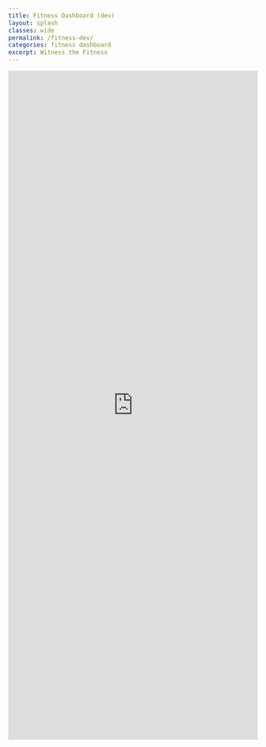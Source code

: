 ```yaml
---
title: Fitness Dashboard (dev)
layout: splash
classes: wide
permalink: /fitness-dev/
categories: fitness dashboard
excerpt: Witness the Fitness
---
```


<html>
<iframe width="100%" height="1350" src="https://datastudio.google.com/embed/reporting/75ace9ec-f901-4345-80f7-d40e08044d70/page/WqDLB" frameborder="0" style="border:0" allowfullscreen></iframe>
</html>